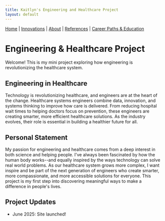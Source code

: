 ```yaml
---
title: Kaitlyn's Engineering and Healthcare Project
layout: default
---
```


[Home](/engineering-healthcare-project/) | [Innovations](/engineering-healthcare-project/innovations) | [About](/engineering-healthcare-project/aboutME) | [References](/engineering-healthcare-project/resources) | [Career Paths & Education](/engineering-healthcare-project/careers)

# Engineering & Healthcare Project

Welcome! This is my mini project exploring how engineering is revolutionizing the healthcare system.

## Engineering in Healthcare
Technology is revolutionizing healthcare, and engineers are at the heart of the change. Healthcare systems engineers combine data, innovation, and systems thinking to improve how care is delivered. From reducing hospital wait times to helping doctors focus on prevention, these engineers are creating smarter, more efficient healthcare solutions. As the industry evolves, their role is essential in building a healthier future for all.

## Personal Statement 
My passion for engineering and healthcare comes from a deep interest in both science and helping people. I've always been fascinated by how the human body works--and equally inspired by the ways technology can solve real world problems. As our healthcare system grows more complex, I want inspire and be part of the next generation of engineers who create smarter, more compassionate, and more accessible solutions for everyone. This project is my first step into discovering meaningful ways to make a difference in people's lives.

## Project Updates
- June 2025: Site launched!
